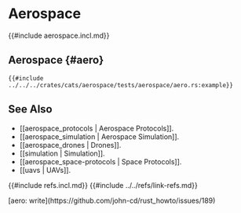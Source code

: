 # Aerospace

{{#include aerospace.incl.md}}

## Aerospace {#aero}

```rust,editable
{{#include ../../../crates/cats/aerospace/tests/aerospace/aero.rs:example}}
```

## See Also

- [[aerospace_protocols | Aerospace Protocols]].
- [[aerospace_simulation | Aerospace Simulation]].
- [[aerospace_drones | Drones]].
- [[simulation | Simulation]].
- [[aerospace_space-protocols | Space Protocols]].
- [[uavs | UAVs]].

{{#include refs.incl.md}}
{{#include ../../refs/link-refs.md}}

<div class="hidden">
[aero: write](https://github.com/john-cd/rust_howto/issues/189)
</div>
